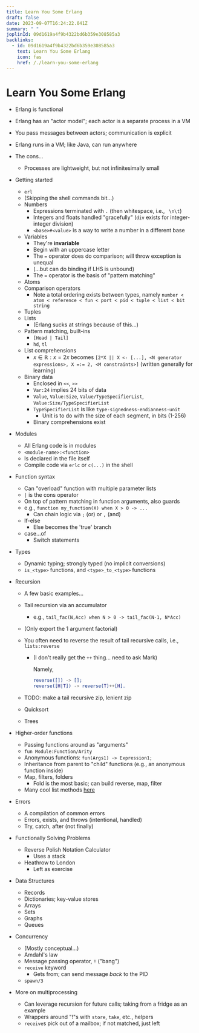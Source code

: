 ```yaml
---
title: Learn You Some Erlang
draft: false
date: 2023-09-07T16:24:22.041Z
summary: " "
joplinId: 09d1619a4f9b4322bd6b359e308585a3
backlinks:
  - id: 09d1619a4f9b4322bd6b359e308585a3
    text: Learn You Some Erlang
    icon: fas
    href: /./learn-you-some-erlang
---
```


# Learn You Some Erlang

- Erlang is functional
- Erlang has an "actor model"; each actor is a separate process in a VM
- You pass messages between actors; communication is explicit
- Erlang runs in a VM; like Java, can run anywhere
- The cons...

  - Processes are lightweight, but not infinitesimally small

- Getting started
  - `erl`
  - (Skipping the shell commands bit...)
  - Numbers
    - Expressions terminated with `.` (then whitespace, i.e., ` \n\t`)
    - Integers and floats handled "gracefully" (`div` exists for integer-integer division)
    - `<base>#<value>` is a way to write a number in a different base
  - Variables
    - They're **invariable**
    - Begin with an uppercase letter
    - The `=` operator does do comparison; will throw exception is unequal
    - (...but can do binding if LHS is unbound)
    - The `=` operator is the basis of "pattern matching"
  - Atoms
  - Comparison operators
    - Note a total ordering exists between types, namely `number < atom < reference < fun < port < pid < tuple < list < bit string`
  - Tuples
  - Lists
    - (Erlang sucks at strings because of this...)
  - Pattern matching, built-ins
    - `[Head | Tail]`
    - `hd`, `tl`
  - List comprehensions
    - ${x \in \mathbb{R} : x = 2x}$ becomes `[2*X || X <- [...], <N generator expressions>, X =:= 2, <M constraints>]` (written generally for learning)
  - Binary data
    - Enclosed in `<<`, `>>`
    - `Var:24` implies 24 bits of data
    - `Value`, `Value:Size`, `Value/TypeSpecifierList`, `Value:Size/TypeSpecifierList`
    - `TypeSpecifierList` is like `type-signedness-endianness-unit`
      - Unit is to do with the size of each segment, in bits (1-256)
    - Binary comprehensions exist
- Modules
  - All Erlang code is in modules
  - `<module-name>:<function>`
  - Is declared in the file itself
  - Compile code via `erlc` or `c(...)` in the shell
- Function syntax
  - Can "overload" function with multiple parameter lists
  - `|` is the cons operator
  - On top of pattern matching in function arguments, also guards
  - e.g., `function my_function(X) when X > 0 -> ...`
    - Can chain logic via `;` (or) or `,` (and)
  - If-else
    - Else becomes the 'true' branch
  - case...of
    - Switch statements
- Types
  - Dynamic typing; strongly typed (no implicit conversions)
  - `is_<type>` functions, and `<type>_to_<type>` functions
- Recursion

  - A few basic examples...
  - Tail recursion via an accumulator
    - e.g., `tail_fac(N,Acc) when N > 0 -> tail_fac(N-1, N*Acc)`
  - (Only export the 1 argument factorial)
  - You often need to reverse the result of tail recursive calls, i.e., `lists:reverse`

    - (I don't really get the `++` thing... need to ask Mark)

      Namely,

      ```erlang
      reverse([]) -> [];
      reverse([H|T]) -> reverse(T)++[H].
      ```

  - TODO: make a tail recursive zip, lenient zip
  - Quicksort
  - Trees

- Higher-order functions
  - Passing functions around as "arguments"
  - `fun Module:Function/Arity`
  - Anonymous functions: `fun(Args1) -> Expression1;`
  - Inheritance from parent to "child" functions (e.g., an anonymous function inside)
  - Map, filters, folders
    - Fold is the most basic; can build reverse, map, filter
  - Many cool list methods [here](http://erldocs.com/18.0/stdlib/lists.html)
- Errors
  - A compilation of common errors
  - Errors, exists, and throws (intentional, handled)
  - Try, catch, after (not finally)
- Functionally Solving Problems
  - Reverse Polish Notation Calculator
    - Uses a stack
  - Heathrow to London
    - Left as exercise
- Data Structures
  - Records
  - Dictionaries; key-value stores
  - Arrays
  - Sets
  - Graphs
  - Queues
- Concurrency
  - (Mostly conceptual...)
  - Amdahl's law
  - Message passing operator, `!` ("bang")
  - `receive` keyword
    - Gets from; can send message _back_ to the PID
  - `spawn/3`
- More on multiprocessing
  - Can leverage recursion for future calls; taking from a fridge as an example
  - Wrappers around "!"s with `store`, `take`, etc., helpers
  - `receive`s pick out of a mailbox; if not matched, just left
